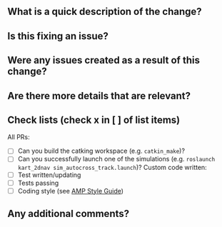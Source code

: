 ## What is a quick description of the change?

## Is this fixing an issue?

## Were any issues created as a result of this change?

## Are there more details that are relevant?

## Check lists (check x in [ ] of list items)
All PRs:
- [ ] Can you build the catking workspace (e.g. `catkin_make`)? 
- [ ] Can you successfully launch one of the simulations (e.g. `roslaunch kart_2dnav sim_autocross_track.launch`)?
Custom code written:
- [ ] Test written/updating
- [ ] Tests passing
- [ ] Coding style (see [AMP Style Guide](https://docs.google.com/document/d/12pxTRj222Epa1dPj1StSx_5ltzKU0ssKErxQkieUkwc/edit?usp=sharing))

## Any additional comments?
